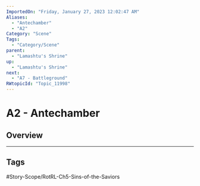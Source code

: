 ```yaml
---
ImportedOn: "Friday, January 27, 2023 12:02:47 AM"
Aliases:
  - "Antechamber"
  - "A2"
Category: "Scene"
Tags:
  - "Category/Scene"
parent:
  - "Lamashtu's Shrine"
up:
  - "Lamashtu's Shrine"
next:
  - "A7 - Battleground"
RWtopicId: "Topic_11998"
---
```

# A2 - Antechamber
## Overview

---
## Tags
#Story-Scope/RotRL-Ch5-Sins-of-the-Saviors

